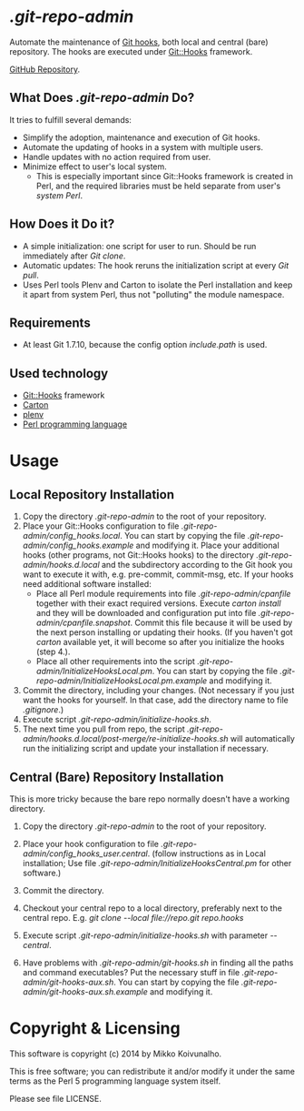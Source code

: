 
# *.git-repo-admin*

Automate the maintenance of [Git hooks](http://git-scm.com/docs/githooks),
both local and central (bare) repository.
The hooks are executed under [Git::Hooks](https://metacpan.org/release/Git-Hooks) framework.

[GitHub Repository](https://github.com/mikkoi/.git-repo-admin).

## What Does *.git-repo-admin* Do?

It tries to fulfill several demands:

* Simplify the adoption, maintenance and execution of Git hooks.
* Automate the updating of hooks in a system with multiple users.
* Handle updates with no action required from user.
* Minimize effect to user's local system.
  * This is especially important since Git::Hooks framework is created in Perl,
    and the required libraries must be held separate from user's *system Perl*.

## How Does it Do it?

* A simple initialization: one script for user to run. Should be run immediately after *Git clone*.
* Automatic updates: The hook reruns the initialization script at every *Git pull*.
* Uses Perl tools Plenv and Carton to isolate the Perl installation and keep it apart from system Perl, thus not "polluting" the module namespace.

## Requirements

* At least Git 1.7.10, because the config option *include.path* is used.

## Used technology

* [Git::Hooks](https://metacpan.org/release/Git-Hooks) framework
* [Carton](https://metacpan.org/pod/distribution/Carton/script/carton)
* [plenv](https://github.com/tokuhirom/plenv)
* [Perl programming language](http://www.perl.org)

# Usage

## Local Repository Installation

1. Copy the directory *.git-repo-admin* to the root of your repository.
2. Place your Git::Hooks configuration to file *.git-repo-admin/config_hooks.local*.
   You can start by copying the file *.git-repo-admin/config_hooks.example* and modifying it.
   Place your additional hooks (other programs, not Git::Hooks hooks) to the directory 
   *.git-repo-admin/hooks.d.local* and the subdirectory according to the Git hook you want to execute it with,
   e.g. pre-commit, commit-msg, etc.
   If your hooks need additional software installed:
   * Place all Perl module requirements into file *.git-repo-admin/cpanfile* together with their exact required versions.
      Execute *carton install* and they will be downloaded and configuration put into file *.git-repo-admin/cpanfile.snapshot*.
      Commit this file because it will be used by the next person installing or updating their hooks.
      (If you haven't got *carton* available yet, it will become so after you initialize the hooks (step 4.).
   * Place all other requirements into the script *.git-repo-admin/InitializeHooksLocal.pm*.
      You can start by copying the file *.git-repo-admin/InitializeHooksLocal.pm.example* and modifying it.
3. Commit the directory, including your changes. (Not necessary if you just want the hooks for yourself.
   In that case, add the directory name to file *.gitignore*.)
4. Execute script *.git-repo-admin/initialize-hooks.sh*.
5. The next time you pull from repo, the script *.git-repo-admin/hooks.d.local/post-merge/re-initialize-hooks.sh*
   will automatically run the initializing script and update your installation if necessary.

## Central (Bare) Repository Installation

This is more tricky because the bare repo normally doesn't have a working directory.

1. Copy the directory *.git-repo-admin* to the root of your repository.
2. Place your hook configuration to file *.git-repo-admin/config_hooks_user.central*.
   (follow instructions as in Local installation; Use file *.git-repo-admin/InitializeHooksCentral.pm* for other software.)
3. Commit the directory.
4. Checkout your central repo to a local directory, preferably next to the central repo.
E.g. *git clone --local file://repo.git repo.hooks*

5. Execute script *.git-repo-admin/initialize-hooks.sh* with parameter *--central*.
6. Have problems with *.git-repo-admin/git-hooks.sh* in finding all the paths and command executables?
   Put the necessary stuff in file *.git-repo-admin/git-hooks-aux.sh*.
   You can start by copying the file *.git-repo-admin/git-hooks-aux.sh.example* and modifying it.

# Copyright & Licensing

This software is copyright (c) 2014 by Mikko Koivunalho.

This is free software; you can redistribute it and/or modify it under
the same terms as the Perl 5 programming language system itself.

Please see file LICENSE.

